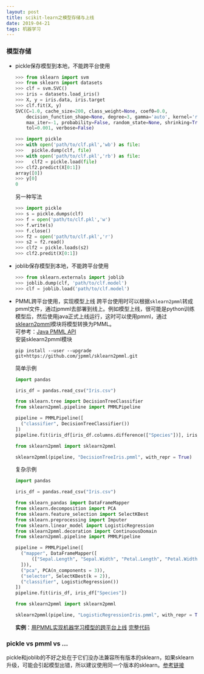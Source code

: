 ```yaml
---
layout: post
title: scikit-learn之模型存储与上线
date: 2019-04-21
tags: 机器学习
---  
```

### 模型存储
- pickle保存模型到本地，不能跨平台使用
  ```python
  >>> from sklearn import svm
  >>> from sklearn import datasets
  >>> clf = svm.SVC()
  >>> iris = datasets.load_iris()
  >>> X, y = iris.data, iris.target
  >>> clf.fit(X, y)  
  SVC(C=1.0, cache_size=200, class_weight=None, coef0=0.0,
      decision_function_shape=None, degree=3, gamma='auto', kernel='rbf',
      max_iter=-1, probability=False, random_state=None, shrinking=True,
      tol=0.001, verbose=False)

  >>> import pickle
  >>> with open('path/to/clf.pkl','wb') as file:
  >>>   pickle.dump(clf, file)
  >>> with open('path/to/clf.pkl','rb') as file:
  >>>   clf2 = pickle.load(file)
  >>> clf2.predict(X[0:1])
  array([0])
  >>> y[0]
  0
  ```
  另一种写法
  ```python
  >>> import pickle
  >>> s = pickle.dumps(clf)
  >>> f = open('path/to/clf.pkl','w')
  >>> f.write(s)
  >>> f.close()
  >>> f2 = open('path/to/clf.pkl','r')
  >>> s2 = f2.read()
  >>> clf2 = pickle.loads(s2)
  >>> clf2.predit(X[0:1])
  ```
- joblib保存模型到本地，不能跨平台使用
  ```python
  >>> from sklearn.externals import joblib
  >>> joblib.dump(clf, 'path/to/clf.model')
  >>> clf = joblib.load('path/to/clf.model')
  ```
- PMML跨平台使用，实现模型上线
  跨平台使用时可以根据`sklearn2pmml`转成pmml文件，通过jpmml去部署到线上。例如模型上线，很可能是python训练模型后，然后使用java正式上线运行，这时可以使用pmml，通过[sklearn2pmml](https://github.com/jpmml/sklearn2pmml)模块将模型转换为PMML。   
  可参考：[Java PMML API](https://github.com/jpmml/)  
  安装sklearn2pmml模块  
  ```shell
  pip install --user --upgrade git+https://github.com/jpmml/sklearn2pmml.git
  ```
  简单示例  
  ```python
  import pandas

  iris_df = pandas.read_csv("Iris.csv")

  from sklearn.tree import DecisionTreeClassifier
  from sklearn2pmml.pipeline import PMMLPipeline

  pipeline = PMMLPipeline([
  	("classifier", DecisionTreeClassifier())
  ])
  pipeline.fit(iris_df[iris_df.columns.difference(["Species"])], iris_df["Species"])

  from sklearn2pmml import sklearn2pmml

  sklearn2pmml(pipeline, "DecisionTreeIris.pmml", with_repr = True)
  ```
  复杂示例  
  ```python
  import pandas

  iris_df = pandas.read_csv("Iris.csv")

  from sklearn_pandas import DataFrameMapper
  from sklearn.decomposition import PCA
  from sklearn.feature_selection import SelectKBest
  from sklearn.preprocessing import Imputer
  from sklearn.linear_model import LogisticRegression
  from sklearn2pmml.decoration import ContinuousDomain
  from sklearn2pmml.pipeline import PMMLPipeline

  pipeline = PMMLPipeline([
  	("mapper", DataFrameMapper([
  		(["Sepal.Length", "Sepal.Width", "Petal.Length", "Petal.Width"], [ContinuousDomain(), Imputer()])
  	])),
  	("pca", PCA(n_components = 3)),
  	("selector", SelectKBest(k = 2)),
  	("classifier", LogisticRegression())
  ])
  pipeline.fit(iris_df, iris_df["Species"])

  from sklearn2pmml import sklearn2pmml

  sklearn2pmml(pipeline, "LogisticRegressionIris.pmml", with_repr = True)
  ```   

  **实例**：[用PMML实现机器学习模型的跨平台上线](https://www.cnblogs.com/pinard/p/9220199.html)
  [完整代码](https://github.com/ljpzzz/machinelearning/tree/master/model-in-product/sklearn-jpmml)  

### pickle vs pmml vs ...
pickle和joblib的不好之处在于它们没办法兼容所有版本的sklearn，如果sklearn升级，可能会引起模型出错，所以建议使用同一个版本的sklearn。[参考链接](https://codeday.me/bug/20190202/586839.html)

